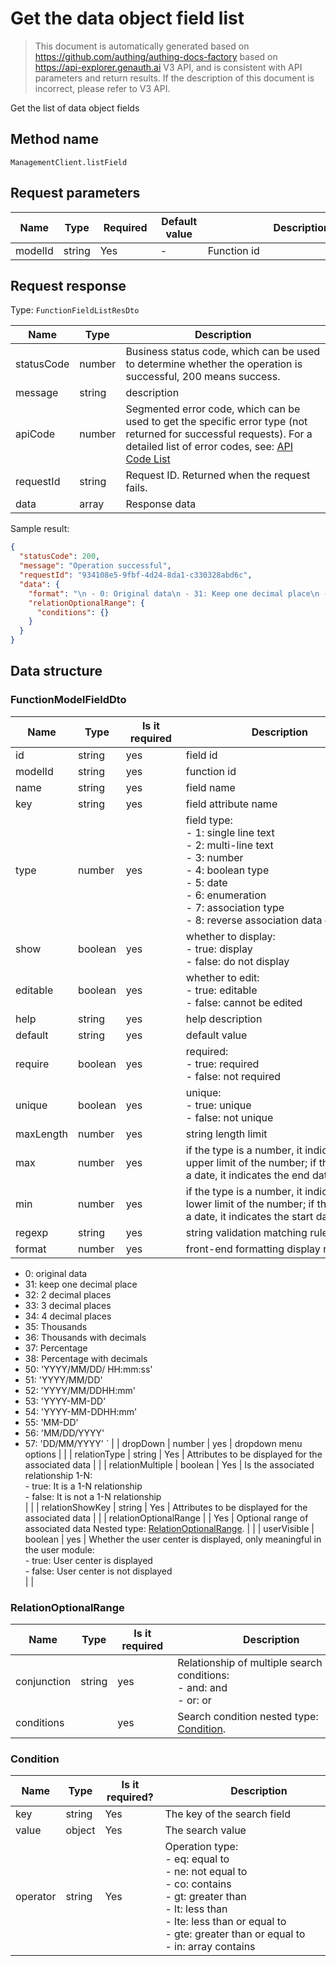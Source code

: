# Get the data object field list

<!--
Warning ⚠️:
Do not modify this document directly,
https://github.com/Authing/authing-docs-factory
Use this project to generate
-->

<LastUpdated />

> This document is automatically generated based on https://github.com/authing/authing-docs-factory based on https://api-explorer.genauth.ai V3 API, and is consistent with API parameters and return results. If the description of this document is incorrect, please refer to V3 API.

Get the list of data object fields

## Method name

`ManagementClient.listField`

## Request parameters

| Name    | Type   | <div style="width:80px">Required</div> | <div style="width:60px">Default value</div> | <div style="width:300px">Description</div> | <div style="width:200px">Sample value</div> |
| ------- | ------ | -------------------------------------- | ------------------------------------------- | ------------------------------------------ | ------------------------------------------- |
| modelId | string | Yes                                    | -                                           | Function id                                |                                             |

## Request response

Type: `FunctionFieldListResDto`

| Name       | Type   | Description                                                                                                                                                                                                                                                                                                                                    |
| ---------- | ------ | ---------------------------------------------------------------------------------------------------------------------------------------------------------------------------------------------------------------------------------------------------------------------------------------------------------------------------------------------- |
| statusCode | number | Business status code, which can be used to determine whether the operation is successful, 200 means success.                                                                                                                                                                                                                                   |
| message    | string | description                                                                                                                                                                                                                                                                                                                                    |
| apiCode    | number | Segmented error code, which can be used to get the specific error type (not returned for successful requests). For a detailed list of error codes, see: [API Code List](https://api-explorer.genauth.ai/?tag=group/%E5%BC%80%E5%8F%91%E5%87%86%E5%A4%87#tag/%E5%BC%80%E5%8F%91%E5%87%86%E5%A4%87/%E9%94%99%E8%AF%AF%E5%A4%84%E7%90%86/apiCode) |
| requestId  | string | Request ID. Returned when the request fails.                                                                                                                                                                                                                                                                                                   |
| data       | array  | Response data                                                                                                                                                                                                                                                                                                                                  |

Sample result:

```json
{
  "statusCode": 200,
  "message": "Operation successful",
  "requestId": "934108e5-9fbf-4d24-8da1-c330328abd6c",
  "data": {
    "format": "\n - 0: Original data\n - 31: Keep one decimal place\n - 32: Keep two decimal places\n - 33: Keep three decimal places\n - 34: Keep four decimal places\n - 35: Thousands\n - 36: Thousands with decimals\n - 37: Percentage\n - 38: Percentage with decimals\n - 50: 'YYYY/MM/DD/ HH:mm:ss'\n - 51: 'YYYY/MM/DD'\n - 52: 'YYYY/MM/DDHH:mm'\n - 53: 'YYYY-MM-DD'\n - 54: 'YYYY-MM-DDHH:mm'\n - 55: 'MM-DD'\n - 56: 'MM/DD/YYYY'\n - 57: 'DD/MM/YYYY'\n ",
    "relationOptionalRange": {
      "conditions": {}
    }
  }
}
```

## Data structure

### <a id="FunctionModelFieldDto"></a> FunctionModelFieldDto

| Name      | Type    | <div style="width:80px">Is it required</div> | <div style="width:300px">Description</div>                                                                                                                                                                      | <div style="width:200px">Sample value</div> |
| --------- | ------- | -------------------------------------------- | --------------------------------------------------------------------------------------------------------------------------------------------------------------------------------------------------------------- | ------------------------------------------- |
| id        | string  | yes                                          | field id                                                                                                                                                                                                        |                                             |
| modelId   | string  | yes                                          | function id                                                                                                                                                                                                     |                                             |
| name      | string  | yes                                          | field name                                                                                                                                                                                                      |                                             |
| key       | string  | yes                                          | field attribute name                                                                                                                                                                                            |                                             |
| type      | number  | yes                                          | field type:<br> - 1: single line text<br> - 2: multi-line text<br> - 3: number<br> - 4: boolean type<br> - 5: date<br> - 6: enumeration<br> - 7: association type<br> - 8: reverse association data display<br> |                                             |
| show      | boolean | yes                                          | whether to display:<br> - true: display<br> - false: do not display<br>                                                                                                                                         |                                             |
| editable  | boolean | yes                                          | whether to edit:<br> - true: editable<br> - false: cannot be edited<br>                                                                                                                                         |                                             |
| help      | string  | yes                                          | help description                                                                                                                                                                                                |                                             |
| default   | string  | yes                                          | default value                                                                                                                                                                                                   |                                             |
| require   | boolean | yes                                          | required:<br> - true: required<br> - false: not required<br>                                                                                                                                                    |                                             |
| unique    | boolean | yes                                          | unique:<br> - true: unique<br> - false: not unique<br>                                                                                                                                                          |                                             |
| maxLength | number  | yes                                          | string length limit                                                                                                                                                                                             |                                             |
| max       | number  | yes                                          | if the type is a number, it indicates the upper limit of the number; if the type is a date, it indicates the end date                                                                                           |                                             |
| min       | number  | yes                                          | if the type is a number, it indicates the lower limit of the number; if the type is a date, it indicates the start date                                                                                         |                                             |
| regexp    | string  | yes                                          | string validation matching rules                                                                                                                                                                                |                                             |
| format    | number  | yes                                          | front-end formatting display rules:                                                                                                                                                                             | `                                           |

- 0: original data
- 31: keep one decimal place
- 32: 2 decimal places
- 33: 3 decimal places
- 34: 4 decimal places
- 35: Thousands
- 36: Thousands with decimals
- 37: Percentage
- 38: Percentage with decimals
- 50: 'YYYY/MM/DD/ HH:mm:ss'
- 51: 'YYYY/MM/DD'
- 52: 'YYYY/MM/DDHH:mm'
- 53: 'YYYY-MM-DD'
- 54: 'YYYY-MM-DDHH:mm'
- 55: 'MM-DD'
- 56: 'MM/DD/YYYY'
- 57: 'DD/MM/YYYY'
  ` |
  | dropDown | number | yes | dropdown menu options | |
  | relationType | string | Yes | Attributes to be displayed for the associated data | |
  | relationMultiple | boolean | Yes | Is the associated relationship 1-N:<br> - true: It is a 1-N relationship<br> - false: It is not a 1-N relationship<br> | |
  | relationShowKey | string | Yes | Attributes to be displayed for the associated data | |
  | relationOptionalRange | | Yes | Optional range of associated data Nested type: <a href="#RelationOptionalRange">RelationOptionalRange</a>. | |
  | userVisible | boolean | yes | Whether the user center is displayed, only meaningful in the user module:<br> - true: User center is displayed<br> - false: User center is not displayed<br> | |

### <a id="RelationOptionalRange"></a> RelationOptionalRange

| Name        | Type   | <div style="width:80px">Is it required</div> | <div style="width:300px">Description</div>                                  | <div style="width:200px">Sample value</div> |
| ----------- | ------ | -------------------------------------------- | --------------------------------------------------------------------------- | ------------------------------------------- |
| conjunction | string | yes                                          | Relationship of multiple search conditions:<br> - and: and<br> - or: or<br> |                                             |
| conditions  |        | yes                                          | Search condition nested type: <a href="#Condition">Condition</a>.           |                                             |

### <a id="Condition"></a> Condition

| Name     | Type   | <div style="width:80px">Is it required?</div> | <div style="width:300px">Description</div>                                                                                                                                                                                         | <div style="width:200px">Sample value</div> |
| -------- | ------ | --------------------------------------------- | ---------------------------------------------------------------------------------------------------------------------------------------------------------------------------------------------------------------------------------- | ------------------------------------------- |
| key      | string | Yes                                           | The key of the search field                                                                                                                                                                                                        |                                             |
| value    | object | Yes                                           | The search value                                                                                                                                                                                                                   |                                             |
| operator | string | Yes                                           | Operation type: <br> - eq: equal to <br> - ne: not equal to <br> - co: contains <br> - gt: greater than <br> - lt: less than <br> - lte: less than or equal to <br> - gte: greater than or equal to <br> - in: array contains <br> |                                             |
